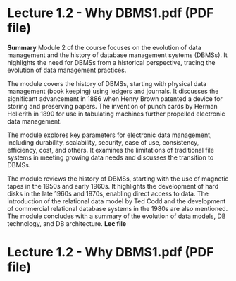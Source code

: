 # Lecture 1.2 - Why DBMS1.pdf (PDF file)
**Summary**
Module 2 of the course focuses on the evolution of data management and the history of database management systems (DBMSs). It highlights the need for DBMSs from a historical perspective, tracing the evolution of data management practices.

The module covers the history of DBMSs, starting with physical data management (book keeping) using ledgers and journals. It discusses the significant advancement in 1886 when Henry Brown patented a device for storing and preserving papers. The invention of punch cards by Herman Hollerith in 1890 for use in tabulating machines further propelled electronic data management.

The module explores key parameters for electronic data management, including durability, scalability, security, ease of use, consistency, efficiency, cost, and others. It examines the limitations of traditional file systems in meeting growing data needs and discusses the transition to DBMSs.

The module reviews the history of DBMSs, starting with the use of magnetic tapes in the 1950s and early 1960s. It highlights the development of hard disks in the late 1960s and 1970s, enabling direct access to data. The introduction of the relational data model by Ted Codd and the development of commercial relational database systems in the 1980s are also mentioned. The module concludes with a summary of the evolution of data models, DB technology, and DB architecture.
**Lec file**
# Lecture 1.2 - Why DBMS1.pdf (PDF file)

